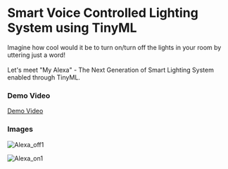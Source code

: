 # Smart Voice Controlled Lighting System using TinyML

Imagine how cool would it be to turn on/turn off the lights in your room by uttering just a word!<br><br>
Let's meet "My Alexa" - The Next Generation of Smart Lighting System enabled through TinyML.

### Demo Video 

[Demo Video](https://youtu.be/wJtZ3_52jfU)

### Images

![Alexa_off1](https://user-images.githubusercontent.com/70901321/151649268-b4c21db2-c882-4b76-8edd-7712548033cc.jpg)

![Alexa_on1](https://user-images.githubusercontent.com/70901321/151649280-e7ef6332-af0e-4efe-9f2e-5fea73581b80.jpg)




